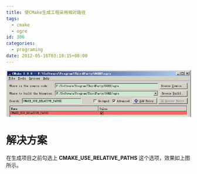 ```yaml
---
title: 使CMake生成工程采用相对路径
tags:
  - cmake
  - ogre
id: 306
categories:
  - programing
date: 2012-05-16T03:18:15+08:00
---
```


![cmake](/wp-content/uploads/2012/05/cmake_ogre.webp#center)

# 解决方案
在生成项目之前勾选上 **CMAKE_USE_RELATIVE_PATHS** 这个选项，效果如上图所示。
